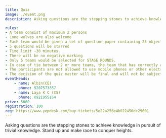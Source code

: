 ```yaml
---
title: Quiz
image: ./event.png
description: Asking questions are the stepping stones to achieve knowledge in pursuit of trivial knowledge. Stand up and make race to conquer heights.

rules: 
- A team consist of maximum 2 persons
- Lone wolves are also welcome
- Each team would be given a set of question paper containing 25 objective type questions.
- 5 questions will be starred
- Time limit -30 minutes.
- There will be no negative marking
- Only 5 teams would be selected for STAGE ROUNDS.
- In case of tie between 2 or more teams, the team that has correctly answered most number of starred questions will advance into the final rounds.
- The participants are not allowed to use mobile phones or other electronic gadgets.
- The decision of the quiz master will be final and will not be subjected to any change.
eventHeads:
    - name: Albin(CE)
      phone: 9207573357
    - name: Laya K C (CS)
      phone: 8921955164
prize: 5000
registration: 100
reg: https://www.yepdesk.com/buy-tickets/5e22a256e4b022450dc29601
---
```


Asking questions are the stepping stones to achieve knowledge in pursuit of trivial knowledge. Stand up and make race to conquer heights.